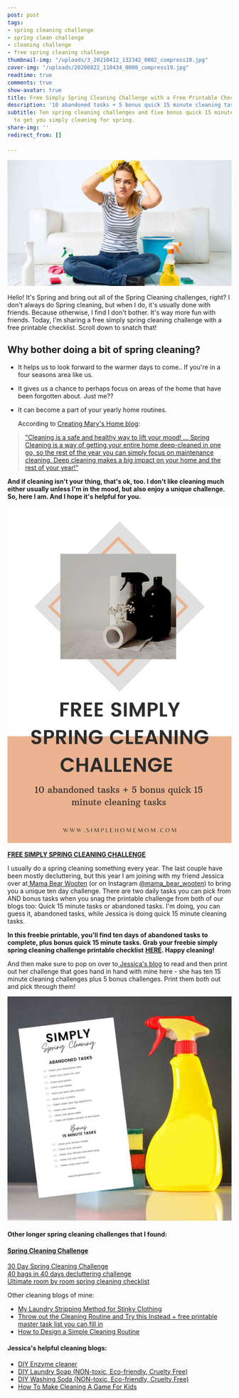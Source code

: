 ```yaml
---
post: post
tags:
- spring cleaning challenge
- spring clean challenge
- cleaning challenge
- free spring cleaning challenge
thumbnail-img: "/uploads/3_20210412_132342_0002_compress10.jpg"
cover-img: "/uploads/20200822_110434_0000_compress19.jpg"
readtime: true
comments: true
show-avatar: true
title: Free Simply Spring Cleaning Challenge with a Free Printable Checklist
description: '10 abandoned tasks + 5 bonus quick 15 minute cleaning tasks '
subtitle: Ten spring cleaning challenges and five bonus quick 15 minute cleaning tasks
  to get you simply cleaning for spring.
share-img: ''
redirect_from: []

---
```

![A lady sitting with her cleaning supplies.](/uploads/3_20210412_132342_0002_compress10.jpg "Free Simply Spring Cleaning Challenge with a Free Printable Checklist SHM")

Hello! It's Spring and bring out all of the Spring Cleaning challenges, right? I don't always do Spring cleaning, but when I do, it's usually done with friends. Because otherwise, I find I don't bother. It's way more fun with friends. Today, I'm sharing a free simply spring cleaning challenge with a free printable checklist. Scroll down to snatch that!

## Why bother doing a bit of spring cleaning?

* It helps us to look forward to the warmer days to come.. If you're in a four seasons area like us.
* It gives us a chance to perhaps focus on areas of the home that have been forgotten about. Just me??
* It can become a part of your yearly home routines.

  According to [Creating Mary's Home blog](https://creatingmaryshome.com/spring-cleaning-challenge/#:\~:text=Cleaning%20is%20a%20safe%20and,the%20rest%20of%20your%20year!):

> ["Cleaning is a safe and healthy way to lift your mood! ... Spring Cleaning is a way of getting your entire home deep-cleaned in one go, so the rest of the year you can simply focus on maintenance cleaning. Deep cleaning makes a big impact on your home and the rest of your year!" ](https://creatingmaryshome.com/spring-cleaning-challenge/#:\~:text=Cleaning%20is%20a%20safe%20and,the%20rest%20of%20your%20year!)

**And if cleaning isn't your thing, that's ok, too. I don't like cleaning much either usually unless I'm in the mood, but also enjoy a unique challenge. So, here I am. And I hope it's helpful for you.**

![Cleaning supplies on a table.](/uploads/free-simple-spring-cleaning-challenge-shm.jpg "Free Simple Spring Cleaning Challenge SHM")

[**FREE SIMPLY SPRING CLEANING CHALLENGE**](https://mailchi.mp/8ec31b16f849/simplyspringcleaningchallenge)

I usually do a spring cleaning something every year. The last couple have been mostly decluttering, but this year I am joining with my friend Jessica over at[ Mama Bear Wooten](https://mamabearwooten.com/) (or on Instagram [@mama_bear_wooten](https://www.instagram.com/mama_bear_wooten/)) to bring you a unique ten day challenge. There are two daily tasks you can pick from AND bonus tasks when you snag the printable challenge from both of our blogs too: Quick 15 minute tasks or abandoned tasks. I'm doing, you can guess it, abandoned tasks, while Jessica is doing quick 15 minute cleaning tasks.

**In this freebie printable, you'll find ten days of abandoned tasks to complete, plus  bonus quick 15 minute tasks. Grab your freebie simply spring cleaning challenge printable checklist** [**HERE**]()**. Happy cleaning!**

And then make sure to pop on over to[ Jessica's blog](https://mamabearwooten.com/simply-spring-cleaning-challenge-with-a-free-printable-checklist/) to read and then print out her challenge that goes hand in hand with mine here - she has ten 15 minute cleaning challenges plus 5 bonus challenges. Print them both out and pick through them!

![Cleaning supplies next to the printable challenge.](/uploads/simple-cleaning-challenge-shm.jpg "Simple Cleaning Challenge SHM")

#### Other longer spring cleaning challenges that I found:

#### [Spring Cleaning Challenge](https://creatingmaryshome.com/spring-cleaning-challenge/#:\~:text=Cleaning%20is%20a%20safe%20and,the%20rest%20of%20your%20year)  
[30 Day Spring Cleaning Challenge](https://www.popsugar.com/smart-living/30-Day-Cleaning-Challenge-Printable-34444842)  
[40 bags in 40 days decluttering challenge](https://www.whitehouseblackshutters.com/40-bags-in-40-days/)  
[Ultimate room by room spring cleaning checklist](https://www.tasteofhome.com/article/spring-cleaning-checklist/ )  
  
Other cleaning blogs of mine:

* [My Laundry Stripping Method for Stinky Clothing](https://www.simplehomemom.com/my-laundry-stripping-method-for-stinky-clothing/)
* [Throw out the Cleaning Routine and Try this Instead + free printable master  task list you can fill in](https://www.simplehomemom.com/throw-out-the-cleaning-routine-and-try-this-instead/)
* [How to Design a Simple Cleaning Routine](https://www.simplehomemom.com/how-to-design-a-simple-cleaning-routine/)

#### Jessica's helpful cleaning blogs:

* [DIY Enzyme cleaner](https://mamabearwooten.com/diy-enzyme-cleaner-from-kitchen-scraps/)
* [DIY Laundry Soap (NON-toxic, Eco-friendly, Cruelty Free)​](https://mamabearwooten.com/diy-homemade-laundry-soap-thats-non-toxic-eco-friendly-and-cruelty-free/)
* [DIY Washing Soda (NON-toxic, Eco-friendly, Cruelty Free)](https://mamabearwooten.com/simple-diy-homemade-cruelty-free-washing-soda/)
* [How To Make Cleaning A Game For Kids](https://mamabearwooten.com/how-to-make-cleaning-a-playroom-feel-more-like-a-game-for-your-kids/)